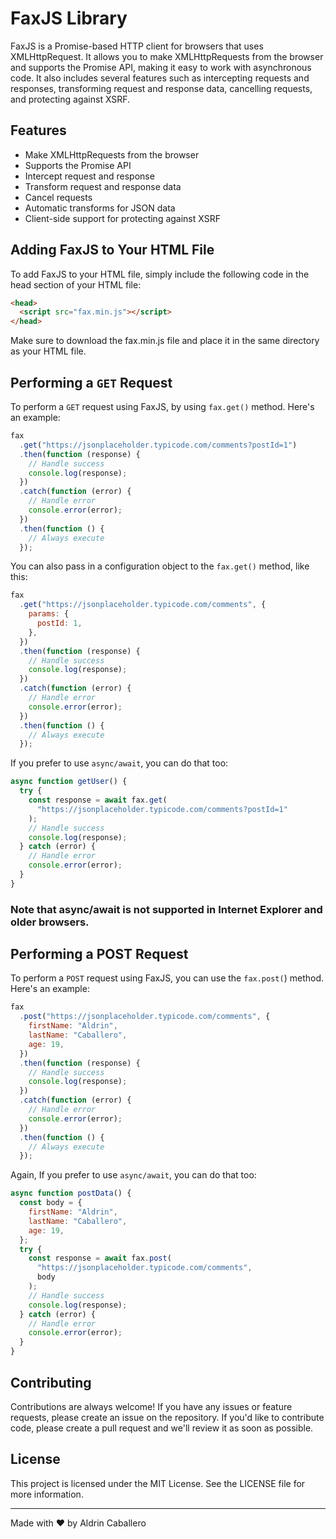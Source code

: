 # FaxJS Library

FaxJS is a Promise-based HTTP client for browsers that uses XMLHttpRequest. It allows you to make XMLHttpRequests from the browser and supports the Promise API, making it easy to work with asynchronous code. It also includes several features such as intercepting requests and responses, transforming request and response data, cancelling requests, and protecting against XSRF.

## Features

- Make XMLHttpRequests from the browser
- Supports the Promise API
- Intercept request and response
- Transform request and response data
- Cancel requests
- Automatic transforms for JSON data
- Client-side support for protecting against XSRF

## Adding FaxJS to Your HTML File

To add FaxJS to your HTML file, simply include the following code in the head section of your HTML file:

```html
<head>
  <script src="fax.min.js"></script>
</head>
```

Make sure to download the fax.min.js file and place it in the same directory as your HTML file.

## Performing a `GET` Request

To perform a `GET` request using FaxJS, by using `fax.get()` method. Here's an example:

```javascript
fax
  .get("https://jsonplaceholder.typicode.com/comments?postId=1")
  .then(function (response) {
    // Handle success
    console.log(response);
  })
  .catch(function (error) {
    // Handle error
    console.error(error);
  })
  .then(function () {
    // Always execute
  });
```

You can also pass in a configuration object to the `fax.get()` method, like this:

```javascript
fax
  .get("https://jsonplaceholder.typicode.com/comments", {
    params: {
      postId: 1,
    },
  })
  .then(function (response) {
    // Handle success
    console.log(response);
  })
  .catch(function (error) {
    // Handle error
    console.error(error);
  })
  .then(function () {
    // Always execute
  });
```

If you prefer to use `async/await`, you can do that too:

```javascript
async function getUser() {
  try {
    const response = await fax.get(
      "https://jsonplaceholder.typicode.com/comments?postId=1"
    );
    // Handle success
    console.log(response);
  } catch (error) {
    // Handle error
    console.error(error);
  }
}
```

### Note that async/await is not supported in Internet Explorer and older browsers.

## Performing a POST Request

To perform a `POST` request using FaxJS, you can use the `fax.post(`) method. Here's an example:

```javascript
fax
  .post("https://jsonplaceholder.typicode.com/comments", {
    firstName: "Aldrin",
    lastName: "Caballero",
    age: 19,
  })
  .then(function (response) {
    // Handle success
    console.log(response);
  })
  .catch(function (error) {
    // Handle error
    console.error(error);
  })
  .then(function () {
    // Always execute
  });
```

Again, If you prefer to use `async/await`, you can do that too:

```javascript
async function postData() {
  const body = {
    firstName: "Aldrin",
    lastName: "Caballero",
    age: 19,
  };
  try {
    const response = await fax.post(
      "https://jsonplaceholder.typicode.com/comments",
      body
    );
    // Handle success
    console.log(response);
  } catch (error) {
    // Handle error
    console.error(error);
  }
}
```


## Contributing
Contributions are always welcome! If you have any issues or feature requests, please create an issue on the repository. If you'd like to contribute code, please create a pull request and we'll review it as soon as possible.

## License
This project is licensed under the MIT License. See the LICENSE file for more information.

---
Made with ❤️ by Aldrin Caballero
